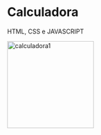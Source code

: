 # Calculadora
HTML, CSS e JAVASCRIPT

<div>
  
  <img align ="center" src="https://i.imgur.com/TLC4gao.jpeg" alt="calculadora1" width="200" heigth="200"/>
  
</div>

